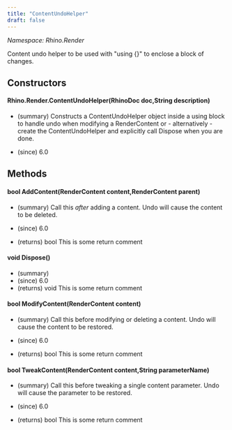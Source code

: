```yaml
---
title: "ContentUndoHelper"
draft: false
---
```


*Namespace: Rhino.Render*

   Content undo helper to be used with "using {}" to enclose a block of changes.
   
## Constructors
#### Rhino.Render.ContentUndoHelper(RhinoDoc doc,String description)
- (summary) 
     Constructs a ContentUndoHelper object inside a using block to handle undo when modifying a RenderContent
     or - alternatively - create the ContentUndoHelper and explicitly call Dispose when you are done.
     
- (since) 6.0
## Methods
#### bool AddContent(RenderContent content,RenderContent parent)
- (summary) 
     Call this *after* adding a content. Undo will cause the content to be deleted.
     
- (since) 6.0
- (returns) bool This is some return comment
#### void Dispose()
- (summary) 
- (since) 6.0
- (returns) void This is some return comment
#### bool ModifyContent(RenderContent content)
- (summary) 
      Call this before modifying or deleting a content. Undo will cause the content to be restored.
     
- (since) 6.0
- (returns) bool This is some return comment
#### bool TweakContent(RenderContent content,String parameterName)
- (summary) 
     Call this before tweaking a single content parameter. Undo will cause the parameter to be restored.
     
- (since) 6.0
- (returns) bool This is some return comment
